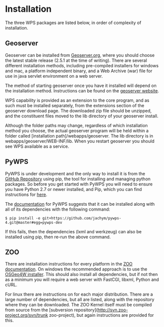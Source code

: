 # Installation

The three WPS packages are listed below, in order of complexity of installation.

## Geoserver

Geoserver can be installed from [Geoserver.org](http://geoserver.org), where you should choose the latest stable release (2.5.1 at the time of writing). There are several different installation methods, including pre-compiled installers for windows and mac, a platform independent binary, and a Web Archive (war) file for use in java servlet environment on a web server.

The method of starting geoserver once you have it installed will depend on the installation method. Instructions can be found on the [geoserver website](http://docs.geoserver.org/stable/en/user/installation/index.html).

WPS capability is provided as an extension to the core program, and as such must be installed separately, from the extensions section of the geoserver download page. The downloaded zip file should be unzipped, and the constituent files moved to the lib directory of your geoserver install.

Although the folder paths may change, regardless of which installation method you choose, the actual geoserver program will be held within a folder called [installation path]/webapps/geoserver. The lib directory is in webapps/geoserver/WEB-INF/lib. When you restart geoserver you should see WPS available as a service.

## PyWPS

PyWPS is under development and the only way to install it is from the [GitHub Repository](https://github.com/jachym/pywps-4) using pip, the tool for installing and managing python packages. So before you get started with PyWPS you will need to ensure you have Python 2.7 or newer installed, and Pip, which you can find instructions for [here](https://pip.pypa.io/en/latest/).

The [documentation](http://pywps.readthedocs.org/en/latest/) for PyWPS suggests that it can be installed along with all of its dependencies with the following command:

    $ pip install -e git+https://github.com/jachym/pywps-4.git@master#egg=pywps-dev

If this fails, then the dependencies (lxml and werkzeug) can also be installed using pip, then re-run the above command.

## ZOO

There are installation instructions for every platform in the [ZOO documentation](http://www.zoo-project.org/docs/). On windows the recommended approach is to use the [OSGeo4W installer](http://trac.osgeo.org/osgeo4w/). This should also install all dependencies, but if not then as a minimum you will require a web server with FastCGI, libxml, Python and cURL.

For linux there are instructions on for each major distribution. There are a large number of dependencies, but all are listed, along with the repository where they can be downloaded. The ZOO Kernel itself must be compiled from source from the [subversion repository](http://svn.zoo-project.org/svn/trunk zoo-project), but again instructions are provided for this.



